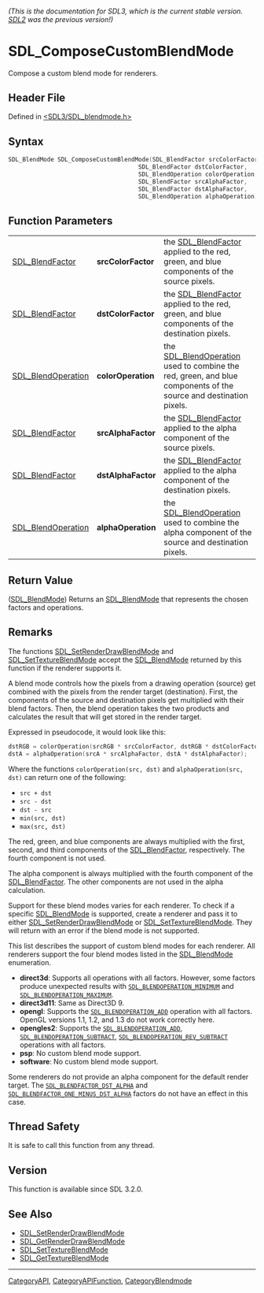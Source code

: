 ###### (This is the documentation for SDL3, which is the current stable version. [SDL2](https://wiki.libsdl.org/SDL2/) was the previous version!)
# SDL_ComposeCustomBlendMode

Compose a custom blend mode for renderers.

## Header File

Defined in [<SDL3/SDL_blendmode.h>](https://github.com/libsdl-org/SDL/blob/main/include/SDL3/SDL_blendmode.h)

## Syntax

```c
SDL_BlendMode SDL_ComposeCustomBlendMode(SDL_BlendFactor srcColorFactor,
                                     SDL_BlendFactor dstColorFactor,
                                     SDL_BlendOperation colorOperation,
                                     SDL_BlendFactor srcAlphaFactor,
                                     SDL_BlendFactor dstAlphaFactor,
                                     SDL_BlendOperation alphaOperation);
```

## Function Parameters

|                                          |                    |                                                                                                                                        |
| ---------------------------------------- | ------------------ | -------------------------------------------------------------------------------------------------------------------------------------- |
| [SDL_BlendFactor](SDL_BlendFactor)       | **srcColorFactor** | the [SDL_BlendFactor](SDL_BlendFactor) applied to the red, green, and blue components of the source pixels.                            |
| [SDL_BlendFactor](SDL_BlendFactor)       | **dstColorFactor** | the [SDL_BlendFactor](SDL_BlendFactor) applied to the red, green, and blue components of the destination pixels.                       |
| [SDL_BlendOperation](SDL_BlendOperation) | **colorOperation** | the [SDL_BlendOperation](SDL_BlendOperation) used to combine the red, green, and blue components of the source and destination pixels. |
| [SDL_BlendFactor](SDL_BlendFactor)       | **srcAlphaFactor** | the [SDL_BlendFactor](SDL_BlendFactor) applied to the alpha component of the source pixels.                                            |
| [SDL_BlendFactor](SDL_BlendFactor)       | **dstAlphaFactor** | the [SDL_BlendFactor](SDL_BlendFactor) applied to the alpha component of the destination pixels.                                       |
| [SDL_BlendOperation](SDL_BlendOperation) | **alphaOperation** | the [SDL_BlendOperation](SDL_BlendOperation) used to combine the alpha component of the source and destination pixels.                 |

## Return Value

([SDL_BlendMode](SDL_BlendMode)) Returns an [SDL_BlendMode](SDL_BlendMode)
that represents the chosen factors and operations.

## Remarks

The functions [SDL_SetRenderDrawBlendMode](SDL_SetRenderDrawBlendMode) and
[SDL_SetTextureBlendMode](SDL_SetTextureBlendMode) accept the
[SDL_BlendMode](SDL_BlendMode) returned by this function if the renderer
supports it.

A blend mode controls how the pixels from a drawing operation (source) get
combined with the pixels from the render target (destination). First, the
components of the source and destination pixels get multiplied with their
blend factors. Then, the blend operation takes the two products and
calculates the result that will get stored in the render target.

Expressed in pseudocode, it would look like this:

```c
dstRGB = colorOperation(srcRGB * srcColorFactor, dstRGB * dstColorFactor);
dstA = alphaOperation(srcA * srcAlphaFactor, dstA * dstAlphaFactor);
```

Where the functions `colorOperation(src, dst)` and `alphaOperation(src,
dst)` can return one of the following:

- `src + dst`
- `src - dst`
- `dst - src`
- `min(src, dst)`
- `max(src, dst)`

The red, green, and blue components are always multiplied with the first,
second, and third components of the [SDL_BlendFactor](SDL_BlendFactor),
respectively. The fourth component is not used.

The alpha component is always multiplied with the fourth component of the
[SDL_BlendFactor](SDL_BlendFactor). The other components are not used in
the alpha calculation.

Support for these blend modes varies for each renderer. To check if a
specific [SDL_BlendMode](SDL_BlendMode) is supported, create a renderer and
pass it to either [SDL_SetRenderDrawBlendMode](SDL_SetRenderDrawBlendMode)
or [SDL_SetTextureBlendMode](SDL_SetTextureBlendMode). They will return
with an error if the blend mode is not supported.

This list describes the support of custom blend modes for each renderer.
All renderers support the four blend modes listed in the
[SDL_BlendMode](SDL_BlendMode) enumeration.

- **direct3d**: Supports all operations with all factors. However, some
  factors produce unexpected results with
  [`SDL_BLENDOPERATION_MINIMUM`](SDL_BLENDOPERATION_MINIMUM) and
  [`SDL_BLENDOPERATION_MAXIMUM`](SDL_BLENDOPERATION_MAXIMUM).
- **direct3d11**: Same as Direct3D 9.
- **opengl**: Supports the
  [`SDL_BLENDOPERATION_ADD`](SDL_BLENDOPERATION_ADD) operation with all
  factors. OpenGL versions 1.1, 1.2, and 1.3 do not work correctly here.
- **opengles2**: Supports the
  [`SDL_BLENDOPERATION_ADD`](SDL_BLENDOPERATION_ADD),
  [`SDL_BLENDOPERATION_SUBTRACT`](SDL_BLENDOPERATION_SUBTRACT),
  [`SDL_BLENDOPERATION_REV_SUBTRACT`](SDL_BLENDOPERATION_REV_SUBTRACT)
  operations with all factors.
- **psp**: No custom blend mode support.
- **software**: No custom blend mode support.

Some renderers do not provide an alpha component for the default render
target. The [`SDL_BLENDFACTOR_DST_ALPHA`](SDL_BLENDFACTOR_DST_ALPHA) and
[`SDL_BLENDFACTOR_ONE_MINUS_DST_ALPHA`](SDL_BLENDFACTOR_ONE_MINUS_DST_ALPHA)
factors do not have an effect in this case.

## Thread Safety

It is safe to call this function from any thread.

## Version

This function is available since SDL 3.2.0.

## See Also

- [SDL_SetRenderDrawBlendMode](SDL_SetRenderDrawBlendMode)
- [SDL_GetRenderDrawBlendMode](SDL_GetRenderDrawBlendMode)
- [SDL_SetTextureBlendMode](SDL_SetTextureBlendMode)
- [SDL_GetTextureBlendMode](SDL_GetTextureBlendMode)

----
[CategoryAPI](CategoryAPI), [CategoryAPIFunction](CategoryAPIFunction), [CategoryBlendmode](CategoryBlendmode)

